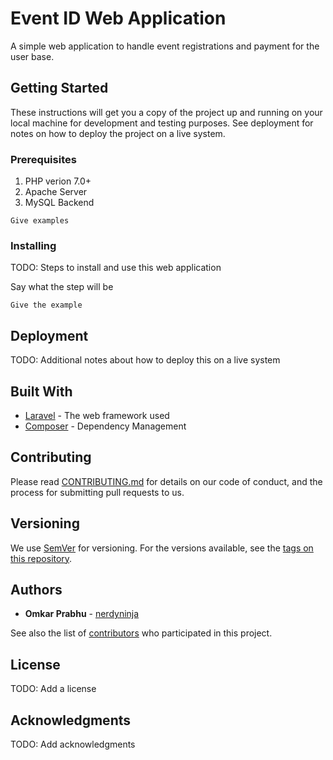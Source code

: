 # Event ID Web Application

A simple web application to handle event registrations and payment for the user base.

## Getting Started

These instructions will get you a copy of the project up and running on your local machine for development and testing purposes. See deployment for notes on how to deploy the project on a live system.

### Prerequisites

1. PHP verion 7.0+
2. Apache Server
3. MySQL Backend

```
Give examples
```

### Installing

TODO: Steps to install and use this web application

Say what the step will be

```
Give the example
```

## Deployment

TODO: Additional notes about how to deploy this on a live system

## Built With

* [Laravel](https://laravel.com) - The web framework used
* [Composer](https://getcomposer.org) - Dependency Management

## Contributing

Please read [CONTRIBUTING.md](<gist link>) for details on our code of conduct, and the process for submitting pull requests to us.

## Versioning

We use [SemVer](http://semver.org/) for versioning. For the versions available, see the [tags on this repository](https://github.com/your/project/tags).

## Authors

* **Omkar Prabhu** - [nerdyninja](https://github.com/nerdyninja)

See also the list of [contributors](https://github.com/siesgst-tech/eventID-web/contributors) who participated in this project.

## License

TODO: Add a license

## Acknowledgments

TODO: Add acknowledgments
